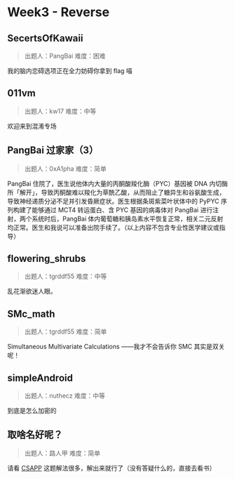 # Week3 - Reverse

## SecertsOfKawaii

> 出题人：PangBai
> 难度：困难

我的脑内恋碍选项正在全力妨碍你拿到 flag 喵

## 011vm

> 出题人：kw17
> 难度：中等

欢迎来到混淆专场

## PangBai 过家家（3）

> 出题人：0xA1pha
> 难度：简单

PangBai 住院了，医生说他体内大量的丙酮酸羧化酶（PYC）基因被 DNA 内切酶所「解开」，导致丙酮酸难以羧化为草酰乙酸，从而阻止了糖异生和谷氨酸生成，导致神经递质分泌不足并引发昏厥症状。医生根据条斑紫菜叶状体中的 PyPYC 序列构建了能够通过 MCT4 转运蛋白、含 PYC 基因的病毒体对 PangBai 进行注射，两个系统时后，PangBai 体内葡萄糖和胰岛素水平恢复正常，相关二元反射均正常。医生和我说可以准备出院手续了。（以上内容不包含专业性医学建议或指导）

## flowering_shrubs

> 出题人：tgrddf55
> 难度：中等

乱花渐欲迷人眼。

## SMc_math

> 出题人：tgrddf55
> 难度：简单

Simultaneous Multivariate Calculations ——我才不会告诉你 SMC 其实是双关呢！

## simpleAndroid

> 出题人：nuthecz
> 难度：中等

到底是怎么加密的

## 取啥名好呢？

> 出题人：路人甲
> 难度：简单

请看 [CSAPP](https://hansimov.gitbook.io/csapp/part2/ch08-exceptional-control-flow) 这题解法很多，解出来就行了（没有答疑什么的，直接去看书）
